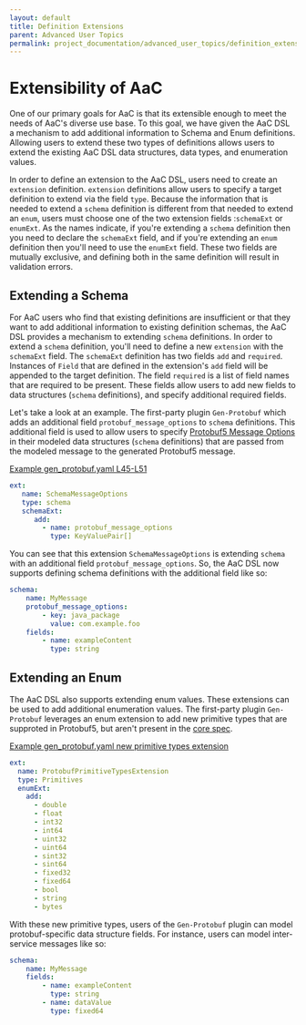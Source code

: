 ```yaml
---
layout: default
title: Definition Extensions
parent: Advanced User Topics
permalink: project_documentation/advanced_user_topics/definition_extensions
---
```


# Extensibility of AaC
One of our primary goals for AaC is that its extensible enough to meet the needs of AaC's diverse use base. To this goal, we have given the AaC DSL a mechanism to add additional information to Schema and Enum definitions. Allowing users to extend these two types of definitions allows users to extend the existing AaC DSL data structures, data types, and enumeration values.

In order to define an extension to the AaC DSL, users need to create an `extension` definition. `extension` definitions allow users to specify a target definition to extend via the field `type`. Because the information that is needed to extend a `schema` definition is different from that needed to extend an `enum`, users must choose one of the two extension fields :`schemaExt` or `enumExt`. As the names indicate, if you're extending a `schema` definition then you need to declare the `schemaExt` field, and if you're extending an `enum` definition then you'll need to use the `enumExt` field. These two fields are mutually exclusive, and defining both in the same definition will result in validation errors.

## Extending a Schema
For AaC users who find that existing definitions are insufficient or that they want to add additional information to existing definition schemas, the AaC DSL provides a mechanism to extending `schema` definitions. In order to extend a `schema` definition, you'll need to define a new `extension` with the `schemaExt` field. The `schemaExt` definition has two fields `add` and `required`. Instances of `Field` that are defined in the extension's `add` field will be appended to the target definition. The field `required` is a list of field names that are required to be present. These fields allow users to add new fields to data structures (`schema` definitions), and specify additional required fields.

Let's take a look at an example. The first-party plugin `Gen-Protobuf` which adds an additional field `protobuf_message_options` to `schema` definitions. This additional field is used to allow users to specify [Protobuf5 Message Options](https://developers.google.com/protocol-buffers/docs/proto#options) in their modeled data structures (`schema` definitions) that are passed from the modeled message to the generated Protobuf5 message.

[Example gen_protobuf.yaml L45-L51](https://github.com/DevOps-MBSE/AaC/blob/3dfc11baf0ec8d7250608bd16caebdae837fc8af/python/src/aac/plugins/first_party/gen_protobuf/gen_protobuf.yaml#L45-L51)
```yaml
ext:
   name: SchemaMessageOptions
   type: schema
   schemaExt:
      add:
        - name: protobuf_message_options
          type: KeyValuePair[]
```

You can see that this extension `SchemaMessageOptions` is extending `schema` with an additional field `protobuf_message_options`. So, the AaC DSL now supports defining schema definitions with the additional field like so:
```yaml
schema:
    name: MyMessage
    protobuf_message_options:
        - key: java_package
          value: com.example.foo
    fields:
        - name: exampleContent
          type: string
```

## Extending an Enum
The AaC DSL also supports extending enum values. These extensions can be used to add additional enumeration values. The first-party plugin `Gen-Protobuf` leverages an enum extension to add new primitive types that are supproted in Protobuf5, but aren't present in the [core spec](https://github.com/DevOps-MBSE/AaC/blob/main/python/src/aac/spec/spec.yaml).


[Example gen_protobuf.yaml new primitive types extension](https://github.com/DevOps-MBSE/AaC/blob/main/python/src/aac/plugins/first_party/gen_protobuf/gen_protobuf.yaml#L26-L43)
```yaml
ext:
  name: ProtobufPrimitiveTypesExtension
  type: Primitives
  enumExt:
    add:
      - double
      - float
      - int32
      - int64
      - uint32
      - uint64
      - sint32
      - sint64
      - fixed32
      - fixed64
      - bool
      - string
      - bytes
```

With these new primitive types, users of the `Gen-Protobuf` plugin can model protobuf-specific data structure fields. For instance, users can model inter-service messages like so:

```yaml
schema:
    name: MyMessage
    fields:
        - name: exampleContent
          type: string
        - name: dataValue
          type: fixed64
```
